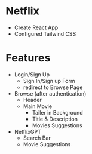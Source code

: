 # Netflix
- Create React App
- Configured Tailwind CSS

# Features
- Login/Sign Up
    - Sign In/Sign up Form
    - redirect to Browse Page
- Browse (after authentication)
    - Header
    - Main Movie
        - Tailer in Background
        - Title & Description
        - Movies Suggestions
- NetflixGPT
    - Search Bar
    - Movie Suggestions

